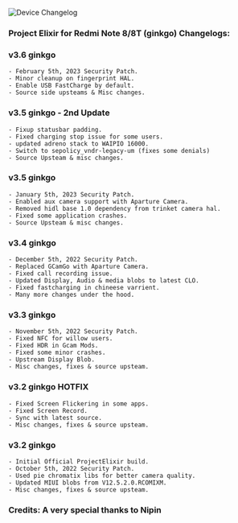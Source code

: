 ![Device Changelog](https://i.imgur.com/C0Wcdr5.png)

### Project Elixir for Redmi Note 8/8T (ginkgo) Changelogs:


### v3.6 ginkgo
```
- February 5th, 2023 Security Patch.
- Minor cleanup on fingerprint HAL.
- Enable USB FastCharge by default.
- Source side upsteams & Misc changes.
```

### v3.5 ginkgo - 2nd Update
```
- Fixup statusbar padding.
- Fixed charging stop issue for some users.
- updated adreno stack to WAIPIO 16000.
- Switch to sepolicy_vndr-legacy-um (fixes some denials)
- Source Upsteam & misc changes.
```

### v3.5 ginkgo
```
- January 5th, 2023 Security Patch.
- Enabled aux camera support with Aparture Camera.
- Removed hidl base 1.0 dependency from trinket camera hal.
- Fixed some application crashes.
- Source Upsteam & misc changes.
```


### v3.4 ginkgo
```
- December 5th, 2022 Security Patch.
- Replaced GCamGo with Aparture Camera.
- Fixed call recording issue.
- Updated Display, Audio & media blobs to latest CLO.
- Fixed fastcharging in chineese varrient.
- Many more changes under the hood.
```


### v3.3 ginkgo
```
- November 5th, 2022 Security Patch.
- Fixed NFC for willow users.
- Fixed HDR in Gcam Mods.
- Fixed some minor crashes.
- Upstream Display Blob.
- Misc changes, fixes & source upsteam.
```


### v3.2 ginkgo HOTFIX
```
- Fixed Screen Flickering in some apps.
- Fixed Screen Record.
- Sync with latest source.
- Misc changes, fixes & source upsteam.
```


### v3.2 ginkgo
```
- Initial Official ProjectElixir build.
- October 5th, 2022 Security Patch.
- Used pie chromatix libs for better camera quality.
- Updated MIUI blobs from V12.5.2.0.RCOMIXM.
- Misc changes, fixes & source upsteam.
```

### Credits: A very special thanks to Nipin 
